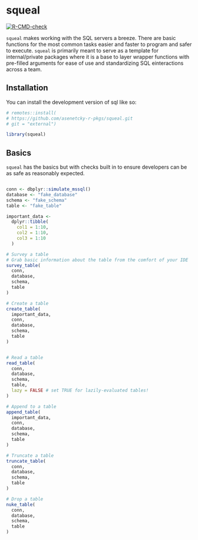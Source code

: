 
<!-- README.md is generated from README.Rmd. Please edit that file -->

# squeal

<!-- badges: start -->

[![R-CMD-check](https://github.com/asenetcky-r-pkgs/squeal/actions/workflows/R-CMD-check.yaml/badge.svg)](https://github.com/asenetcky-r-pkgs/squeal/actions/workflows/R-CMD-check.yaml)
<!-- badges: end -->

`squeal` makes working with the SQL servers a breeze. There are basic
functions for the most common tasks easier and faster to program and
safer to execute. `squeal` is primarily meant to serve as a template for
internal/private packages where it is a base to layer wrapper functions
with pre-filled arguments for ease of use and standardizing SQL
einteractions across a team.

## Installation

You can install the development version of sql like so:

``` r
# remotes::install(
# https://github.com/asenetcky-r-pkgs/squeal.git
# git = "external")
```

``` r
library(squeal)
```

## Basics

`squeal` has the basics but with checks built in to ensure developers
can be as safe as reasonably expected.

``` r

conn <- dbplyr::simulate_mssql()
database <- "fake_database"
schema <- "fake_schema"
table <- "fake_table"

important_data <-
  dplyr::tibble(
    col1 = 1:10,
    col2 = 1:10,
    col3 = 1:10
  )

# Survey a table
# Grab basic information about the table from the comfort of your IDE
survey_table(
  conn,
  database,
  schema,
  table
)

# Create a table
create_table(
  important_data,
  conn,
  database,
  schema,
  table
)


# Read a table
read_table(
  conn,
  database,
  schema,
  table,
  lazy = FALSE # set TRUE for lazily-evaluated tables!
)

# Append to a table
append_table(
  important_data,
  conn,
  database,
  schema,
  table
)

# Truncate a table
truncate_table(
  conn,
  database,
  schema,
  table
)

# Drop a table
nuke_table(
  conn,
  database,
  schema,
  table
)
```
